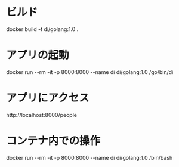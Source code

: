 # ビルド
docker build -t di/golang:1.0 .

# アプリの起動
docker run --rm -it -p 8000:8000 --name di di/golang:1.0 /go/bin/di

# アプリにアクセス
http://localhost:8000/people

# コンテナ内での操作
docker run --rm -it -p 8000:8000 --name di di/golang:1.0 /bin/bash